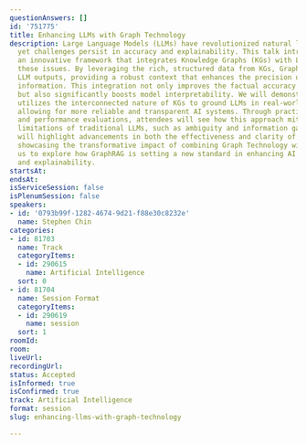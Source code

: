 ```yaml
---
questionAnswers: []
id: '751775'
title: Enhancing LLMs with Graph Technology
description: Large Language Models (LLMs) have revolutionized natural language processing,
  yet challenges persist in accuracy and explainability. This talk introduces GraphRAG,
  an innovative framework that integrates Knowledge Graphs (KGs) with LLMs to address
  these issues. By leveraging the rich, structured data from KGs, GraphRAG refines
  LLM outputs, providing a robust context that enhances the precision of generated
  information. This integration not only improves the factual accuracy of responses
  but also significantly boosts model interpretability. We will demonstrate how GraphRAG
  utilizes the interconnected nature of KGs to ground LLMs in real-world knowledge,
  allowing for more reliable and transparent AI systems. Through practical examples
  and performance evaluations, attendees will see how this approach mitigates common
  limitations of traditional LLMs, such as ambiguity and information gaps. The session
  will highlight advancements in both the effectiveness and clarity of AI responses,
  showcasing the transformative impact of combining Graph Technology with LLMs. Join
  us to explore how GraphRAG is setting a new standard in enhancing AI's accuracy
  and explainability.
startsAt:
endsAt:
isServiceSession: false
isPlenumSession: false
speakers:
- id: '0793b99f-1282-4674-9d21-f88e30c8232e'
  name: Stephen Chin
categories:
- id: 81703
  name: Track
  categoryItems:
  - id: 290615
    name: Artificial Intelligence
  sort: 0
- id: 81704
  name: Session Format
  categoryItems:
  - id: 290619
    name: session
  sort: 1
roomId:
room:
liveUrl:
recordingUrl:
status: Accepted
isInformed: true
isConfirmed: true
track: Artificial Intelligence
format: session
slug: enhancing-llms-with-graph-technology

---
```

